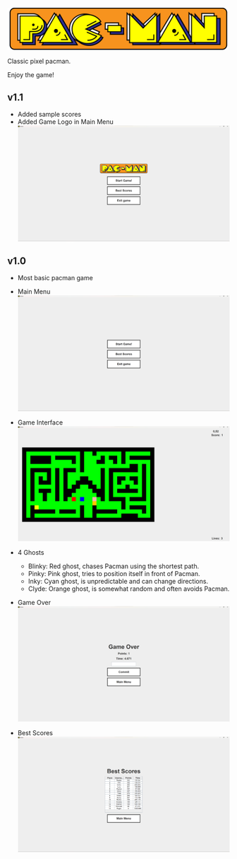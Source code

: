 ![Pac Man](/assets/pacman_logo.png "Pac Man")

Classic pixel pacman.

Enjoy the game!

## v1.1
* Added sample scores
* Added Game Logo in Main Menu  
  ![Main menu](/Screenshots/v1.1/MainMenu.png "Main Menu")
## v1.0
* Most basic pacman game
* Main Menu  
![Main menu](/Screenshots/v1.0/MainMenu.png "Main Menu")
* Game Interface   
![Game Interface](/Screenshots/v1.0/GameInterface.png "Game Interface")
* 4 Ghosts
    * Blinky: Red ghost, chases Pacman using the shortest path.
    * Pinky: Pink ghost, tries to position itself in front of Pacman.
    * Inky: Cyan ghost, is unpredictable and can change directions.
    * Clyde: Orange ghost, is somewhat random and often avoids Pacman.
* Game Over  
![Game Over](/Screenshots/v1.0/GameOver.png "Game Over")

* Best Scores 
![Best Scores](/Screenshots/v1.0/BestScores.png "Best Scores")


